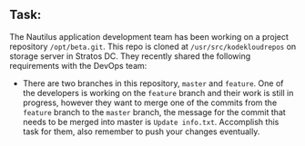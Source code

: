 ## Task:

The Nautilus application development team has been working on a project repository `/opt/beta.git`. This repo is cloned at `/usr/src/kodekloudrepos` on storage server in Stratos DC. They recently shared the following requirements with the DevOps team:

* There are two branches in this repository, `master` and `feature`. One of the developers is working on the `feature` branch and their work is still in progress, however they want to merge one of the commits from the `feature` branch to the `master` branch, the message for the commit that needs to be merged into master is `Update info.txt`. Accomplish this task for them, also remember to push your changes eventually.